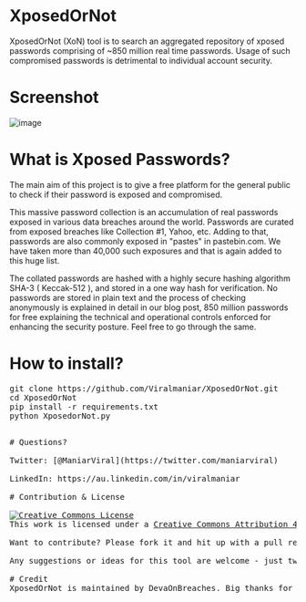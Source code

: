 # XposedOrNot
XposedOrNot (XoN) tool is to search an aggregated repository of xposed passwords comprising of ~850 million real time passwords. Usage of such compromised passwords is detrimental to individual account security.

# Screenshot
![image](https://user-images.githubusercontent.com/3501170/71776993-1d358980-2f92-11ea-933a-9c8f074ba196.png)

# What is Xposed Passwords?
The main aim of this project is to give a free platform for the general public to check if their password is exposed and compromised.

This massive password collection is an accumulation of real passwords exposed in various data breaches around the world. Passwords are curated from exposed breaches like Collection #1, Yahoo, etc. Adding to that, passwords are also commonly exposed in "pastes" in pastebin.com. We have taken more than 40,000 such exposures and that is again added to this huge list.

The collated passwords are hashed with a highly secure hashing algorithm SHA-3 ( Keccak-512 ), and stored in a one way hash for verification. No passwords are stored in plain text and the process of checking anonymously is explained in detail in our blog post, 850 million passwords for free explaining the technical and operational controls enforced for enhancing the security posture. Feel free to go through the same.

# How to install?
<pre>
git clone https://github.com/Viralmaniar/XposedOrNot.git
cd XposedOrNot
pip install -r requirements.txt
python XposedorNot.py
<pre>

# Questions?

Twitter: [@ManiarViral](https://twitter.com/maniarviral) <BR>
LinkedIn: https://au.linkedin.com/in/viralmaniar

# Contribution & License

<a rel="license" href="http://creativecommons.org/licenses/by/4.0/"><img alt="Creative Commons License" style="border-width:0" src="https://i.creativecommons.org/l/by/4.0/80x15.png" /></a><br />This work is licensed under a <a rel="license" href="http://creativecommons.org/licenses/by/4.0/">Creative Commons Attribution 4.0 International License</a>.</br>
Want to contribute? Please fork it and hit up with a pull request.

Any suggestions or ideas for this tool are welcome - just tweet me on [@ManiarViral](https://twitter.com/maniarviral)

# Credit
XposedOrNot is maintained by DevaOnBreaches. Big thanks for  creating an API for your service. You can connect with him at https://www.devaonbreaches.com/





